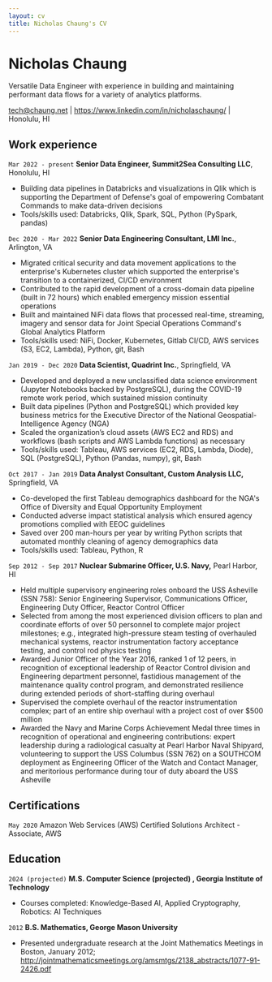 ```yaml
---
layout: cv
title: Nicholas Chaung's CV
---
```

# Nicholas Chaung
Versatile Data Engineer with experience in building and maintaining performant data flows for a variety of analytics platforms.

<!--- Skilled in providing clear insights through concise data visualizations for a variety of management and senior executive clients. -->

<div id="webaddress">
<a href="tech@chaung.net">tech@chaung.net</a>  
| <a href="https://www.linkedin.com/in/nicholaschaung/">https://www.linkedin.com/in/nicholaschaung/</a> | Honolulu, HI
</div>



## Work experience

`Mar 2022 - present`
__Senior Data Engineer, Summit2Sea Consulting LLC__, Honolulu, HI

- Building data pipelines in Databricks and visualizations in Qlik which is supporting the Department of Defense's goal of empowering Combatant Commands to make data-driven decisions  
- Tools/skills used: Databricks, Qlik, Spark, SQL, Python (PySpark, pandas)

`Dec 2020 - Mar 2022`
__Senior Data Engineering Consultant, LMI Inc.__, Arlington, VA

- Migrated critical security and data movement applications to the enterprise's Kubernetes cluster which supported the enterprise's transition to a containerized, CI/CD environment
- Contributed to the rapid development of a cross-domain data pipeline (built in 72 hours) which enabled emergency mission essential operations
- Built and maintained NiFi data flows that processed real-time, streaming, imagery and sensor data for Joint Special Operations Command's Global Analytics Platform
- Tools/skills used: NiFi, Docker, Kubernetes, Gitlab CI/CD, AWS services (S3, EC2, Lambda), Python, git, Bash

`Jan 2019 - Dec 2020`
__Data Scientist, Quadrint Inc.__, Springfield, VA

- Developed and deployed a new unclassified data science environment (Jupyter Notebooks backed by PostgreSQL), during the COVID-19 remote work period, which sustained mission continuity
- Built data pipelines (Python and PostgreSQL) which provided key business metrics for the Executive Director of the National Geospatial-Intelligence Agency (NGA)
- Scaled the organization’s cloud assets (AWS EC2 and RDS) and workflows (bash scripts and AWS Lambda functions) as necessary
- Tools/skills used: Tableau, AWS services (EC2, RDS, Lambda, Diode), SQL (PostgreSQL), Python (Pandas, numpy), git, Bash

<!--- 
- As a database administrator, facilitated performant analytics by ensuring organization’s data assets were properly indexed and integrated into automated processing workflows
- Advised clients on optimal cloud architectures for data science environments
-->

`Oct 2017 - Jan 2019`
__Data Analyst Consultant, Custom Analysis LLC,__ Springfield, VA
- Co-developed the first Tableau demographics dashboard for the NGA's Office of Diversity and Equal Opportunity Employment
- Conducted adverse impact statistical analysis which ensured agency promotions complied with EEOC guidelines
- Saved over 200 man-hours per year by writing Python scripts that automated monthly cleaning of agency demographics data
- Tools/skills used: Tableau, Python, R

<!--- <div style="page-break-after: always;"></div> -->

`Sep 2012 - Sep 2017`
__Nuclear Submarine Officer, U.S. Navy,__ Pearl Harbor, HI

- Held multiple supervisory engineering roles onboard the USS Asheville (SSN 758): Senior Engineering Supervisor, Communications Officer, Engineering Duty Officer, Reactor Control Officer
- Selected from among the most experienced division officers to plan and coordinate efforts of over 50 personnel to complete major project milestones; e.g., integrated high-pressure steam testing of overhauled mechanical systems, reactor instrumentation factory acceptance testing, and control rod physics testing
- Awarded Junior Officer of the Year 2016, ranked 1 of 12 peers, in recognition of exceptional leadership of Reactor Control division and Engineering department personnel, fastidious management of the maintenance quality control program, and demonstrated resilience during extended periods of short-staffing during overhaul
- Supervised the complete overhaul of the reactor instrumentation complex; part of an entire ship overhaul with a project cost of over $500 million
- Awarded the Navy and Marine Corps Achievement Medal three times in recognition of operational and engineering contributions: expert leadership during a radiological casualty at Pearl Harbor Naval Shipyard, volunteering to support the USS Columbus (SSN 762) on a SOUTHCOM deployment as Engineering Officer of the Watch and Contact Manager, and meritorious performance during tour of duty aboard the USS Asheville

<!--- 
- Contributed to the Asheville Engineering Department winning Submarine Squadron Seven Engineering Department of the Year 2016; 1 of 11 Engineering Departments
- Supervised teams of over 20 people in the safe operation of the reactor plant, proper operation of radiation monitoring systems, and execution of first-time quality reactor and steam plant maintenance
-->



## Certifications

`May 2020`
Amazon Web Services (AWS) Certified Solutions Architect - Associate, AWS



## Education

`2024 (projected)`
__M.S. Computer Science (projected) , Georgia Institute of Technology__

- Courses completed: Knowledge-Based AI, Applied Cryptography, Robotics: AI Techniques

`2012`
__B.S. Mathematics, George Mason University__

- Presented undergraduate research at the Joint Mathematics Meetings in Boston, January 2012; http://jointmathematicsmeetings.org/amsmtgs/2138_abstracts/1077-91-2426.pdf



<!--- 
## Summary of skills

Cloud (AWS): EC2, S3, RDS, Aurora, Diode, Lambda, VPC architectures

Python: numpy, pandas, various SQL connectors, requests, PIL

Databases: PostgreSQL, Aurora

Containerization and CI/CD: Docker, Kubernetes, Gitlab runners

Linux: shell scripting, scheduling, and services

Organizational: Agile and SAFe

Others: git, Jupyter Notebooks, R, Apache NiFi, Tableau
-->


<!-- ### Footer

Last updated: April 2021 -->
